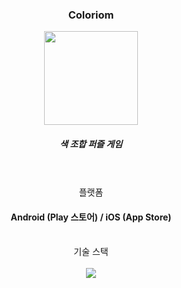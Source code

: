 <div align="center">
  <h3>Coloriom</h3>
  <img src="https://github.com/gugyeoj1n/coloriom/assets/65993764/0ecfc84a-a31e-40c4-add9-6d3ad20d971a.png" width="150" height="150">
  <h5>색 조합 퍼즐 게임</h5>
  <br><br>
  <div>
    플랫폼
    <br>
    <h4>Android (Play 스토어) / iOS (App Store)</h4>
    <br>
  <div>
    기술 스택
    <br><br>
    <img src="https://img.shields.io/badge/Unity-000000?style=flat-square&logo=Unity&logoColor=Gray"/>
  </div>
</div>
